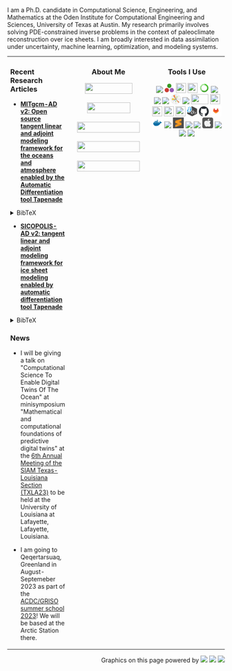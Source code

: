 I am a Ph.D. candidate in Computational Science, Engineering, and Mathematics at the Oden Institute for Computational Engineering and Sciences, University of Texas at Austin. My research primarily involves solving PDE-constrained inverse problems in the context of paleoclimate reconstruction over ice sheets. I am broadly interested in data assimilation under uncertainty, machine learning, optimization, and modeling systems.

<!--
**Shreyas911/Shreyas911** is a ✨ _special_ ✨ repository because its `README.md` (this file) appears on your GitHub profile.

Here are some ideas to get you started:

- 🔭 I’m currently working on ...
- 🌱 I’m currently learning ...
- 👯 I’m looking to collaborate on ...
- 🤔 I’m looking for help with ...
- 💬 Ask me about ...
- 📫 How to reach me: ...
- 😄 Pronouns: ...
- ⚡ Fun fact: ...
-->

<table cellspacing="0" cellpadding="0"><tr><td valign="top">

### Recent Research Articles

- [**MITgcm-AD v2: Open source tangent linear and adjoint modeling framework for the oceans and atmosphere enabled by the Automatic Differentiation tool Tapenade**](https://arxiv.org/abs/2401.11952)
<details><summary>BibTeX</summary><pre>
@misc{gaikwad2024mitgcmad,
title={MITgcm-AD v2: Open source tangent linear and adjoint modeling framework for the oceans and atmosphere enabled by the Automatic Differentiation tool Tapenade},
author={Shreyas Sunil Gaikwad and Sri Hari Krishna Narayanan and Laurent Hascoet and Jean-Michel Campin and Helen Pillar and An Nguyen and Jan Hückelheim and Paul Hovland and Patrick Heimbach},
year={2024},
eprint={2401.11952},
archivePrefix={arXiv},
primaryClass={physics.ao-ph}}</pre></details>

- [**SICOPOLIS-AD v2: tangent linear and adjoint modeling framework for ice sheet modeling enabled by automatic differentiation tool Tapenade**](https://doi.org/10.21105/joss.04679)
<details><summary>BibTeX</summary><pre>
@article{Gaikwad2023, 
doi = {10.21105/joss.04679}, 
url = {https://doi.org/10.21105/joss.04679}, 
year = {2023}, 
publisher = {The Open Journal}, 
volume = {8}, number = {83}, pages = {4679}, 
author = {Shreyas Sunil Gaikwad and Laurent Hascoet and Sri Hari Krishna Narayanan and Liz Curry-Logan and Ralf Greve and Patrick Heimbach}, 
title = {SICOPOLIS-AD v2: tangent linear and adjoint modeling framework for ice sheet modeling enabled by automatic differentiation tool Tapenade}, 
journal = {Journal of Open Source Software} }</pre></details>

### News

- I will be giving a talk on "Computational Science To Enable Digital Twins Of The Ocean" at minisymposium "Mathematical and computational foundations of predictive digital twins" at the [6th Annual Meeting of the SIAM Texas-Louisiana Section (TXLA23)](https://www.siam.org/conferences/cm/conference/txla23) to be held at the University of Louisiana at Lafayette, Lafayette, Louisiana.

- I am going to Qeqertarsuaq, Greenland in August-Septemeber 2023 as part of the [ACDC/GRISO summer school 2023](https://griso.ucsd.edu/acdc-griso-summer-school-2023-past-and-future-changes-in-greenland-climate/)! We will be based at the Arctic Station there.
</td><td align="center" valign="top" width="180">

### About Me

<p align="center">
    <a href="https://shreyas911.github.io/"><img src="https://img.shields.io/badge/Homepage-8A2BE2.svg?style=flat-square&logo=Google-Home&logoColor=white" height="25" width="110"/></a>
    <br></br>    
    <a href="https://github.com/Shreyas911/Shreyas911/blob/main/docs/ShreyasResume.pdf"><img src="https://img.shields.io/badge/Resume-005A2B.svg?style=flat-square&logo=read-the-docs&logoColor=white" height="25" width="100"/></a>
    <br></br>
    <a href="https://scholar.google.com/citations?user=ouKOV-kAAAAJ&hl=en&authuser=1"><img src="https://img.shields.io/badge/Google%20Scholar-4285F4.svg?style=flat-square&logo=google-scholar&logoColor=white" height="25" width="145"/></a>
    <br></br>
    <a href="https://www.linkedin.com/in/shreyasg911/"><img src="https://img.shields.io/badge/LinkedIn%20Profile-0077B5.svg?style=flat-square&logo=linkedin&logoColor=white" height="25" width="145"/></a>
    <br></br>
    <a href="mailto:shreyasg911@gmail.com"><img src="https://img.shields.io/badge/Contact%20(Email)-D14836.svg?style=flat-square&logo=gmail&logoColor=white" height="25" width="145"/></a>
</p>

</td><td align="center" valign="top" width="190">

### Tools I Use

<p align="center">
    <a href="https://www.python.org/"><img src="https://upload.wikimedia.org/wikipedia/commons/c/c3/Python-logo-notext.svg" height="23"/></a>
    <a href="https://julialang.org/"><img src="https://raw.githubusercontent.com/JuliaLang/julia-logo-graphics/master/images/julia-dots.svg" height="23" width="23"/></a>
    <a href="https://fortran-lang.org/"><img src="https://upload.wikimedia.org/wikipedia/commons/b/b8/Fortran_logo.svg" height="23" width="23"/></a>
    <a href="https://isocpp.org/"><img src="https://upload.wikimedia.org/wikipedia/commons/1/18/ISO_C%2B%2B_Logo.svg" height="23" width="23"/></a>
    <a href="https://www.anaconda.com/"><img src="https://raw.githubusercontent.com/Shreyas911/Shreyas911/main/img/anaconda.svg" height="23"/></a>
    <a href="https://pandas.pydata.org/"><img src="https://img.shields.io/badge/-150458.svg?style=uflat-square&logo=pandas&logoColor=white" height="23"/></a>
    <a href="https://numpy.org/"><img src="https://raw.githubusercontent.com/numpy/numpy/main/branding/logo/logomark/numpylogoicon.svg" height="23"/></a>
    <a href="https://scipy.org/"><img src="https://scipy.org/images/logo.svg" height="23"/></a>
    <a href="https://matplotlib.org/"><img src="https://raw.githubusercontent.com/Shreyas911/Shreyas911/main/img/matplotlib-logo.svg" height="23"/></a>
    <a href="https://fenicsproject.org/"><img src="https://fenicsproject.org/pub/graphics/fenics_logo.svg" height="23"/></a>
    <a href="https://scikit-learn.org/stable/"><img src="https://github.com/scikit-learn/scikit-learn/raw/main/doc/images/scikit-learn-logo-notext.png" height="23" width="40"/></a>
    <a href="https://pytorch.org/"><img src="https://upload.wikimedia.org/wikipedia/commons/1/10/PyTorch_logo_icon.svg" height="23" width="23"/></a>
    <a href="https://www.tensorflow.org/"><img src="https://upload.wikimedia.org/wikipedia/commons/2/2d/Tensorflow_logo.svg" height="23" width="23"/></a>
    <a href="https://keras.io/"><img src="https://upload.wikimedia.org/wikipedia/commons/a/ae/Keras_logo.svg" height="23" width="23"/></a>
    <a href="https://cuda.juliagpu.org/stable/"><img src="https://raw.githubusercontent.com/JuliaGPU/CUDA.jl/master/docs/src/assets/logo.png" height="23" width="23"/></a>
    <a href="https://enzyme.mit.edu/julia/stable/"><img src="https://raw.githubusercontent.com/EnzymeAD/Enzyme.jl/main/docs/src/assets/logo.svg" height="23" width="23"/></a>
    <a href="https://github.com/"><img src="https://raw.githubusercontent.com/Shreyas911/Shreyas911/main/img/github.svg" height="23"/></a>
    <a href="https://about.gitlab.com/"><img src="https://raw.githubusercontent.com/Shreyas911/Shreyas911/main/img/gitlab.svg" height="25"/></a>
    <a href="https://www.docker.com/"><img src="https://raw.githubusercontent.com/Shreyas911/Shreyas911/main/img/docker.svg" height="25"/></a>
    <a href="https://slack.com/"><img src="https://upload.wikimedia.org/wikipedia/commons/d/d5/Slack_icon_2019.svg" height="25"/></a>
    <a href="https://www.sublimetext.com/"><img src="https://raw.githubusercontent.com/Shreyas911/Shreyas911/main/img/sublime-text.svg" height="25"/></a>
    <a href="https://jupyter.org/"><img src="https://upload.wikimedia.org/wikipedia/commons/3/38/Jupyter_logo.svg" height="25"/></a>
    <a href="https://www.overleaf.com/"><img src="https://upload.wikimedia.org/wikipedia/commons/2/2a/Overleaf_Logo.svg" height="25"/></a>
    <a href="https://www.apple.com/"><img src="https://raw.githubusercontent.com/Shreyas911/Shreyas911/main/img/apple.svg" height="25"/></a>
    <a href="https://www.linux.org/"><img src="https://upload.wikimedia.org/wikipedia/commons/3/35/Tux.svg" height="25"/></a>
    <a href="https://www.microsoft.com/en-us/windows?r=1"><img src="https://upload.wikimedia.org/wikipedia/commons/8/87/Windows_logo_-_2021.svg" height="25"/></a>
    <a href="https://www.office.com/"><img src="https://upload.wikimedia.org/wikipedia/commons/0/0c/Microsoft_Office_logo_%282013%E2%80%932019%29.svg" height="25"/></a>
</p>

</td></tr></table>

<p align="right">
    Graphics on this page powered by
    <a href="https://bfy.tw/Ox8q"><img src="https://img.shields.io/badge/Google%20Search-4285F4.svg?style=flat-square&logo=google&logoColor=white" height="15"/></a>
    <a href="https://shields.io/"><img src="https://img.shields.io/badge/Shields-IO-green.svg?style=flat-square&logo=none" height="15"/></a>
    <a href="https://simpleicons.org/"><img src="https://img.shields.io/badge/Simple%20Icons-111111.svg?style=flat-square&logo=simple-icons&logoColor=white" height="15"/></a>
</p>
